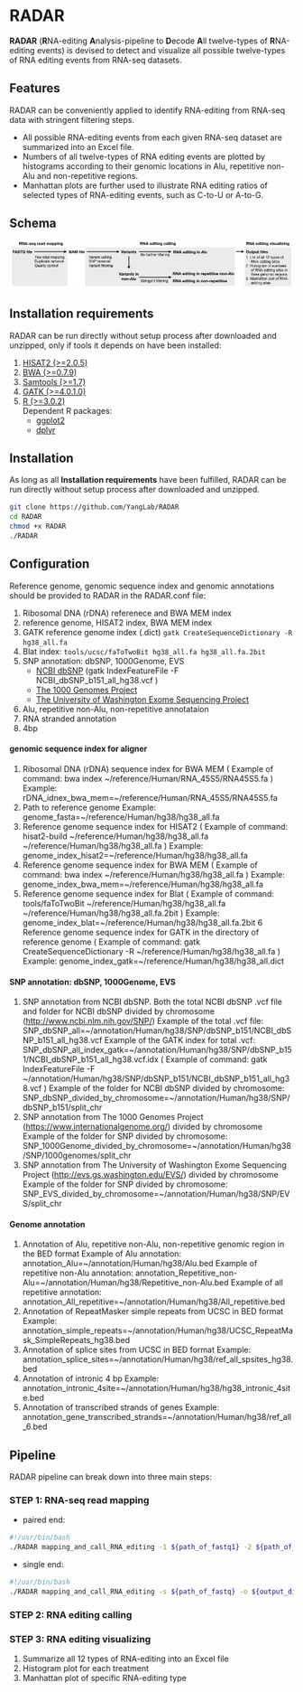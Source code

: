 # RADAR
**RADAR** (**R**NA-editing **A**nalysis-pipeline to **D**ecode **A**ll twelve-types of **R**NA-editing events) is devised to detect and visualize all possible twelve-types of RNA editing events from RNA-seq datasets.
## Features
RADAR can be conveniently applied to identify RNA-editing from RNA-seq data with stringent filtering steps.
* All possible RNA-editing events from each given RNA-seq dataset are summarized into an Excel file.
* Numbers of all twelve-types of RNA editing events are plotted by histograms according to their genomic locations in Alu, repetitive non-Alu and non-repetitive regions.
* Manhattan plots are further used to illustrate RNA editing ratios of selected types of RNA-editing events, such as C-to-U or A-to-G.

## Schema
<img src="https://github.com/xiongyichun/RADAR/blob/master/docs/RADAR.jpg"  alt="RADAR pipeline" />

## Installation requirements
RADAR can be run directly without setup process after downloaded and unzipped, only if tools it depends on have been installed:

1. [HISAT2 (>=2.0.5)](https://ccb.jhu.edu/software/hisat2/index.shtml)
2. [BWA (>=0.7.9)](http://bio-bwa.sourceforge.net/)
3. [Samtools (>=1.7)](http://www.htslib.org/)
4. [GATK (>=4.0.1.0)](https://software.broadinstitute.org/gatk/)
5. [R (>=3.0.2)](https://www.r-project.org)<br/>
    Dependent R packages:
    * [ggplot2](https://ggplot2.tidyverse.org/index.html)
    * [dplyr](https://dplyr.tidyverse.org/index.html)
    
## Installation
As long as all **Installation requirements** have been fulfilled, RADAR can be run directly without setup process after downloaded and unzipped. 
```bash
git clone https://github.com/YangLab/RADAR
cd RADAR
chmod +x RADAR
./RADAR
```

## Configuration
Reference genome, genomic sequence index and genomic annotations should be provided to RADAR in the RADAR.conf file:
1. Ribosomal DNA (rDNA) referenece and BWA MEM index
2. reference genome, HISAT2 index, BWA MEM index
3. GATK reference genome index (.dict)
`gatk CreateSequenceDictionary -R hg38_all.fa`
4. Blat index: `tools/ucsc/faToTwoBit hg38_all.fa hg38_all.fa.2bit`
5. SNP annotation: dbSNP, 1000Genome, EVS
    * [NCBI dbSNP](http://www.ncbi.nlm.nih.gov/SNP/) (gatk IndexFeatureFile -F NCBI_dbSNP_b151_all_hg38.vcf )
    * [The 1000 Genomes Project](https://www.internationalgenome.org/)
    * [The University of Washington Exome Sequencing Project](http://evs.gs.washington.edu/EVS/)
6. Alu, repetitive non-Alu, non-repetitive annotataion
7. RNA stranded annotation
8. 4bp
#### genomic sequence index for aligner
1. Ribosomal DNA (rDNA) sequence index for BWA MEM ( Example of command: bwa index \~/reference/Human/RNA_45S5/RNA45S5.fa )
 Example: rDNA_idnex_bwa_mem=\~/reference/Human/RNA_45S5/RNA45S5.fa
2. Path to reference genome
 Example: genome_fasta=\~/reference/Human/hg38/hg38_all.fa
3. Reference genome sequence index for HISAT2 ( Example of command: hisat2-build \~/reference/Human/hg38/hg38_all.fa \~/reference/Human/hg38/hg38_all.fa )
 Example: genome_index_hisat2=\~/reference/Human/hg38/hg38_all.fa
4. Reference genome sequence index for BWA MEM ( Example of command: bwa index \~/reference/Human/hg38/hg38_all.fa )
 Example: genome_index_bwa_mem=\~/reference/Human/hg38/hg38_all.fa
5. Reference genome sequence index for Blat ( Example of command: tools/faToTwoBit \~/reference/Human/hg38/hg38_all.fa \~/reference/Human/hg38/hg38_all.fa.2bit )
 Example: genome_index_blat=\~/reference/Human/hg38/hg38_all.fa.2bit
6 Reference genome sequence index for GATK in the directory of reference genome ( Example of command: gatk CreateSequenceDictionary -R \~/reference/Human/hg38/hg38_all.fa )
 Example: genome_index_gatk=\~/reference/Human/hg38/hg38_all.dict



#### SNP annotation: dbSNP, 1000Genome, EVS
1. SNP annotation from NCBI dbSNP. Both the total NCBI dbSNP .vcf file and folder for NCBI dbSNP divided by chromosome (http://www.ncbi.nlm.nih.gov/SNP/)
 Example of the total .vcf file: SNP_dbSNP_all=\~/annotation/Human/hg38/SNP/dbSNP_b151/NCBI_dbSNP_b151_all_hg38.vcf
 Example of the GATK index for total .vcf: SNP_dbSNP_all_index_gatk=\~/annotation/Human/hg38/SNP/dbSNP_b151/NCBI_dbSNP_b151_all_hg38.vcf.idx ( Example of command: gatk IndexFeatureFile -F \~/annotation/Human/hg38/SNP/dbSNP_b151/NCBI_dbSNP_b151_all_hg38.vcf )
 Example of the folder for NCBI dbSNP divided by chromosome: SNP_dbSNP_divided_by_chromosome=\~/annotation/Human/hg38/SNP/dbSNP_b151/split_chr
2. SNP annotation from The 1000 Genomes Project (https://www.internationalgenome.org/) divided by chromosome
 Example of the folder for SNP divided by chromosome: SNP_1000Genome_divided_by_chromosome=\~/annotation/Human/hg38/SNP/1000genomes/split_chr
3. SNP annotation from The University of Washington Exome Sequencing Project (http://evs.gs.washington.edu/EVS/) divided by chromosome
 Example of the folder for SNP divided by chromosome: SNP_EVS_divided_by_chromosome=\~/annotation/Human/hg38/SNP/EVS/split_chr


#### Genome annotation
1. Annotation of Alu, repetitive non-Alu, non-repetitive genomic region in the BED format
 Example of Alu annotation: annotation_Alu=\~/annotation/Human/hg38/Alu.bed 
 Example of repetitive non-Alu annotation: annotation_Repetitive_non-Alu=\~/annotation/Human/hg38/Repetitive_non-Alu.bed
 Example of all repetitive annotation: annotation_All_repetitive=\~/annotation/Human/hg38/All_repetitive.bed
2. Annotation of RepeatMasker simple repeats from UCSC in BED format
 Example: annotation_simple_repeats=\~/annotation/Human/hg38/UCSC_RepeatMask_SimpleRepeats_hg38.bed
3. Annotation of splice sites from UCSC in BED format
 Example: annotation_splice_sites=\~/annotation/Human/hg38/ref_all_spsites_hg38.bed
4. Annotation of intronic 4 bp
 Example: annotation_intronic_4site=\~/annotation/Human/hg38/hg38_intronic_4site.bed
5. Annotation of transcribed strands of genes
 Example: annotation_gene_transcribed_strands=\~/annotation/Human/hg38/ref_all_6.bed




## Pipeline

RADAR pipeline can break down into three main steps:

### STEP 1: RNA-seq read mapping

* paired end:

```bash
#!/usr/bin/bash
./RADAR mapping_and_call_RNA_editing -1 ${path_of_fastq1} -2 ${path_of_fastq2}  -o ${output_dir} -n ${name} -g ${ref_genome} -t ${maximum_threads}
```

* single end:
```bash
#!/usr/bin/bash
./RADAR mapping_and_call_RNA_editing -s ${path_of_fastq} -o ${output_dir} -n ${name} -g ${ref_genome} -t ${maximum_threads}
```

### STEP 2: RNA editing calling

### STEP 3: RNA editing visualizing
1. Summarize all 12 types of RNA-editing into an Excel file
2. Histogram plot for each treatment
3. Manhattan plot of specific RNA-editing type 
